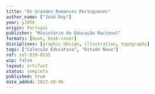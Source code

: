 ```yaml
---
title: "Os Grandes Romances Portugueses"
author_name: ["José Ruy"]
year: y1956
origin: Portugal
publisher: "Ministério da Educação Nacional"
formats: [book, book-cover]
disciplines: [graphic-design, illustration, typography]
tags: ["Colecção Educativa", "Estado Novo"]
ref: sol-030-0155
wip: false
layout: artifact
status: complete
published: true
date_added: 2022-10-06
---
```

